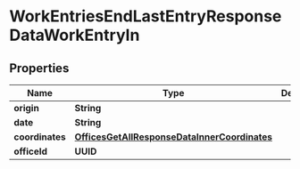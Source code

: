 

# WorkEntriesEndLastEntryResponseDataWorkEntryIn


## Properties

| Name | Type | Description | Notes |
|------------ | ------------- | ------------- | -------------|
|**origin** | **String** |  |  [optional] |
|**date** | **String** |  |  [optional] |
|**coordinates** | [**OfficesGetAllResponseDataInnerCoordinates**](OfficesGetAllResponseDataInnerCoordinates.md) |  |  [optional] |
|**officeId** | **UUID** |  |  [optional] |



